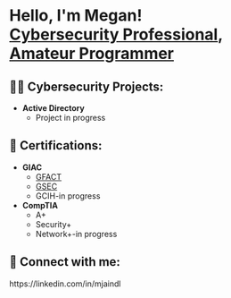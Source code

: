 <h1>Hello, I'm Megan!
  <br/><a href="https://www.linkedin.com/in/mjaindl/">Cybersecurity Professional</a>, <a href="https://github.com/MeganJaindl">Amateur Programmer</a></h1>

<h2>👨‍💻 Cybersecurity Projects:</h2>

- <b>Active Directory</b>
  - Project in progress
<!--
  - [Active Directory Home Lab](https://github.com/joshmadakor1/Algorithms-Practice)
-->
<h2>🧾 Certifications:</h2>

- <b>GIAC</b>
  - [GFACT](https://www.giac.org/certified-professional/Megan-Jaindl/233623)
  - [GSEC](https://www.giac.org/certified-professional/Megan-Jaindl/233623)
  - GCIH-in progress
- <b>CompTIA</b>
  - A+
  - Security+
  - Network+-in progress
<!--
- <b>PowerShell</b>
  - [Windows EventLog: Failed RDP Logins Source IP to full GeoData Conversion](https://github.com/joshmadakor1/Sentinel-Lab)
- <b>Python</b>
  - [Package Delivery Application (Datastructures and Algorithms Demo)](https://github.com/joshmadakor1/Package-Delivery-Pathfinding-Algorithm)
-->

<h2> 🤳 Connect with me:</h2> https://linkedin.com/in/mjaindl

